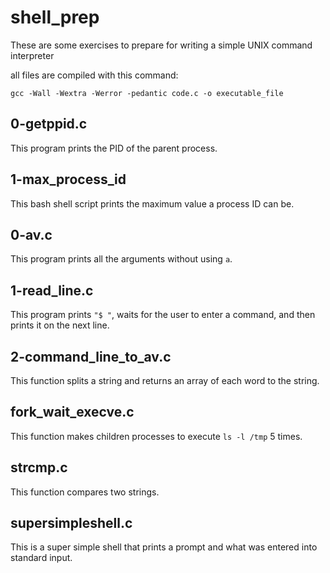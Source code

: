 # shell_prep

These are some exercises to prepare for writing a simple UNIX command interpreter

all files are compiled with this command:
```
gcc -Wall -Wextra -Werror -pedantic code.c -o executable_file
```

## 0-getppid.c
This program prints the PID of the parent process.
## 1-max_process_id
This bash shell script prints the maximum value a process ID can be.
## 0-av.c
This program prints all the arguments without using `a`.
## 1-read_line.c
This program prints `"$ "`, waits for the user to enter a command, and then prints it on the next line.
## 2-command_line_to_av.c
This function splits a string and returns an array of each word to the string.
## fork_wait_execve.c
This function makes children processes to execute `ls -l /tmp` 5 times.
## strcmp.c
This function compares two strings.
## supersimpleshell.c
This is a super simple shell that prints a prompt and what was entered into standard input.
